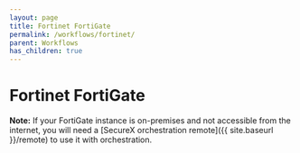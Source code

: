 ```yaml
---
layout: page
title: Fortinet FortiGate
permalink: /workflows/fortinet/
parent: Workflows
has_children: true
---
```


# Fortinet FortiGate

**Note:** If your FortiGate instance is on-premises and not accessible from the internet, you will need a [SecureX orchestration remote]({{ site.baseurl }}/remote) to use it with orchestration.